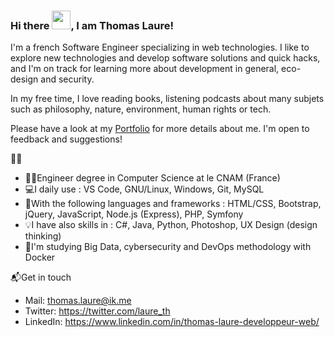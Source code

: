 ### Hi there <img src="https://raw.githubusercontent.com/MartinHeinz/MartinHeinz/master/wave.gif" width="30px">, I am Thomas Laure!

I'm a french Software Engineer specializing in web technologies. I like to explore new technologies and develop software solutions and quick hacks, and I'm on track for learning more about development in general, eco-design and security.

In my free time, I love reading books, listening podcasts about many subjets such as philosophy, nature, environment, human rights or tech.

Please have a look at my [Portfolio](https://thomaslaure.fr/) for more details about me. I'm open to feedback and suggestions!

🐱‍💻

- 👨‍🎓Engineer degree in Computer Science at le CNAM (France)
- 💻I daily use : VS Code, GNU/Linux, Windows, Git, MySQL
- 🧰With the following languages and frameworks : HTML/CSS, Bootstrap, jQuery, JavaScript, Node.js (Express), PHP, Symfony
- 💡I have also skills in : C#, Java, Python, Photoshop, UX Design (design thinking)
- 🌱I'm studying Big Data, cybersecurity and DevOps methodology with Docker

📬Get in touch
- Mail: thomas.laure@ik.me
- Twitter: https://twitter.com/laure_th
- LinkedIn: https://www.linkedin.com/in/thomas-laure-developpeur-web/
